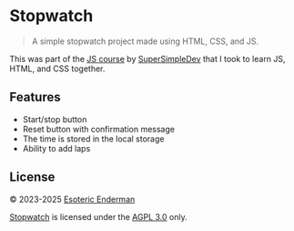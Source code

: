 # Stopwatch

> A simple stopwatch project made using HTML, CSS, and JS.

This was part of the [JS course](https://www.youtube.com/watch?v=SBmSRK3feww) by [SuperSimpleDev](https://www.youtube.com/@SuperSimpleDev) that I took to learn JS, HTML, and CSS together.

## Features

- Start/stop button
- Reset button with confirmation message
- The time is stored in the local storage
- Ability to add laps

## License

© 2023-2025 [Esoteric Enderman](https://enderman.dev)
 
[Stopwatch](./) is licensed under the [AGPL 3.0](./LICENSE) only.
